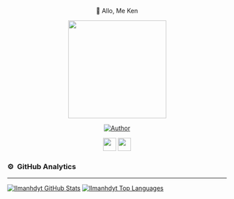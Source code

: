 <p align="center">
👋 Allo, Me Ken

<p align="center">
<img src="https://c.top4top.io/p_2275xjq7x1.jpg" width="225" height="225"/>
</p>
<p align="center">
<a href="https://github.com/WarcKz"><img title="Author" src="https://img.shields.io/badge/Author-WarcKz-red.svg?style=for-the-badge&logo=github"></a>
<p align="center">
<a href="https://wa.me/6281515982740"><img height="30" src="https://www.freeiconspng.com/uploads/whatsapp-black-logo-icon--24.png"></a>
<a href="https://www.instagram.com/warclol/"><img height="30" src="https://cdn.jsdelivr.net/npm/simple-icons@v3/icons/instagram.svg"></a>
</P>
  
### ⚙ &nbsp;GitHub Analytics

---

[![Ilmanhdyt GitHub Stats](https://github-readme-stats.vercel.app/api?username=WarcKz&show_icons=true&hide=issues&theme=radical)](https://github-readme-stats.vercel.app)
[![Ilmanhdyt Top Languages](https://github-readme-stats.vercel.app/api/top-langs?username=WarcKz&layout=compact&theme=radical)](https://github-readme-stats.vercel.app)

